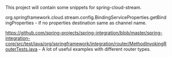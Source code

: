 This project will contain some snippets for spring-cloud-stream.

org.springframework.cloud.stream.config.BindingServiceProperties.getBindingProperties - if no properties destination same as channel name.

https://github.com/spring-projects/spring-integration/blob/master/spring-integration-core/src/test/java/org/springframework/integration/router/MethodInvokingRouterTests.java - A lot of useful examples with different router types.